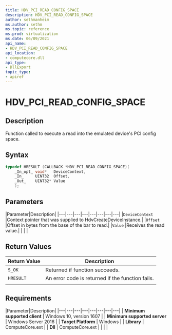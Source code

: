 ```yaml
---
title: HDV_PCI_READ_CONFIG_SPACE
description: HDV_PCI_READ_CONFIG_SPACE
author: sethmanheim
ms.author: sethm
ms.topic: reference
ms.prod: virtualization
ms.date: 06/09/2021
api_name:
- HDV_PCI_READ_CONFIG_SPACE
api_location:
- computecore.dll
api_type:
- DllExport
topic_type: 
- apiref
---
```

# HDV_PCI_READ_CONFIG_SPACE

## Description

Function called to execute a read into the emulated device's PCI config space.

## Syntax

```C++
typedef HRESULT (CALLBACK *HDV_PCI_READ_CONFIG_SPACE)(
    _In_opt_ void*   DeviceContext,
    _In_     UINT32  Offset,
    _Out_    UINT32* Value
    );
```

## Parameters

|Parameter|Description|
|---|---|---|---|---|---|---|---|
|`DeviceContext` |Context pointer that was supplied to HdvCreateDeviceInstance.|
|`Offset` |Offset in bytes from the base of the bar to read.|
|`Value` |Receives the read value.|
|    |    |

## Return Values

|Return Value     |Description|
|---|---|
|`S_OK` | Returned if function succeeds.|
|`HRESULT` | An error code is returned if the function fails.
|     |     |

## Requirements

|Parameter|Description|
|---|---|---|---|---|---|---|---|
| **Minimum supported client** | Windows 10, version 1607 |
| **Minimum supported server** | Windows Server 2016 |
| **Target Platform** | Windows |
| **Library** | ComputeCore.ext |
| **Dll** | ComputeCore.ext |
|    |    |
